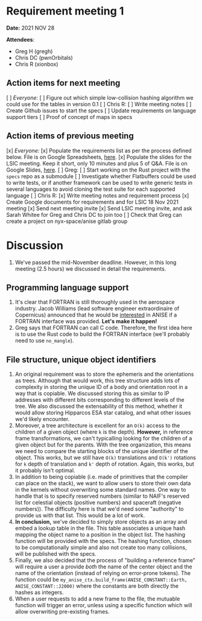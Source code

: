 # Requirement meeting 1

**Date:** 2021 NOV 28

**Attendees**:
+ Greg H (gregh)
+ Chris DC (pwnOrbitals)
+ Chris R (xionbox)

## Action items for next meeting
[ ] *Everyone:*
    [ ] Figure out which simple low-collision hashing algorithm we could use for the tables in version 0.1
[ ] Chris R:
    [ ] Write meeting notes
    [ ] Create Github issues to start the specs
    [ ] Update requirements on language support tiers
    [ ] Proof of concept of maps in specs

## Action items of previous meeting
[x] *Everyone:*
    [x] Populate the requirements list as per the process defined below. File is on Google Spreadsheets, [here](https://docs.google.com/spreadsheets/d/1DVdIzFxZY0913l-lUsC27rRMNqeEny84SRQW13_eLAc/edit?usp=sharing).
    [x] Populate the slides for the LSIC meeting. Keep it short, only 10 minutes and plus 5 of Q&A. File is on Google Slides, [here](https://docs.google.com/presentation/d/16jBwyICK-q_-mE8QRYiz5oZkvn6oLxyX4sSYv3NnMhM/edit?usp=sharing).
[ ] Greg:
    [ ] Start working on the Rust project with the `specs` repo as a submodule
    [ ] Investigate whether Flatbuffers could be used to write tests, or if another framework can be used to write generic tests in several languages to avoid cloning the test suite for each supported language
[ ] Chris R:
    [x] Write meeting notes and requirement process
    [x] Create Google documents for requirements and for LSIC 18 Nov 2021 meeting
    [x] Send next meeting invite
    [x] Send LSIC meeting invite, and ask Sarah Whitee for Greg and Chris DC to join too
    [ ] Check that Greg can create a project on nyx-space/anise gitlab group


# Discussion
1. We've passed the mid-November deadline. However, in this long meeting (2.5 hours) we discussed in detail the requirements.

## Programming language support
1. It's clear that FORTRAN is still thoroughly used in the aerospace industry. Jacob Williams (lead software engineer extraordinaire of Copernicus) announced that he would be [interested](https://twitter.com/DegenerateConic/status/1462806071291133963) in ANISE if a FORTRAN interface was provided. **Let's make it happen!**
1. Greg says that FORTRAN can call C code. Therefore, the first idea here is to use the Rust code to build the FORTRAN interface (we'll probably need to use `no_mangle`).

## File structure, unique object identifiers
1. An original requirement was to store the ephemeris and the orientations as trees. Although that would work, this tree structure adds lots of complexity in storing the unique ID of a body and orientation root in a way that is copiable. We discussed storing this as similar to IP addresses with different bits corresponding to different levels of the tree. We also discussed the extensability of this method, whether it would allow storing Hipparcos ESA star catalog, and what other issues we'd likely encounter.
1. Moreover, a tree architecture is excellent for an `O(k)` access to the children of a given object (where `k` is the depth). **However,** in reference frame transformations, we can't typicalling looking for the children of a given object but for the parents. With the tree organization, this means we need to compare the starting blocks of the unique identifier of the object. This works, but we still have `O(k)` translations and `O(k')` rotations for `k` depth of translation and `k'` depth of rotation. Again, this works, but it probably isn't optimal.
1. In addition to being copiable (i.e. made of primitives that the compiler can place on the stack), we want to allow users to store their own data in the kernels without overwriting some standard names. One way to handle that is to specify reserved numbers (similar to NAIF's reserved list for celestial objects (positive numbers) and spaceraft (negative numbers)). The difficulty here is that we'd need some "authority" to provide us with that list. This would be a lot of work.
1. **In conclusion,** we've decided to simply store objects as an array and embed a lookup table in the file. This table associates a unique hash mapping the object name to a position in the object list. The hashing function will be provided with the specs. The hashing function, chosen to be computationally simple and also not create too many collisions, will be published with the specs.
1. Finally, we also decided that the process of "building a reference frame" will require a user a provide _both_ the name of the center object and the name of the orientation (instead of relying on error-prone tokens). The function could be `my_anise_ctx.build_frame(ANISE_CONSTANT::Earth, ANISE_CONSTANT::J2000)` where the constants are both directly the hashes as integers.
1. When a user requests to add a new frame to the file, the mutuable function will trigger an error, unless using a specific function which will allow overwriting pre-existing frames.
